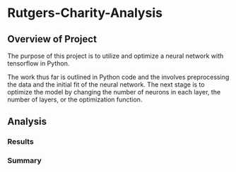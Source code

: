 # Rutgers-Charity-Analysis

## Overview of Project

The purpose of this project is to utilize and optimize a neural network with tensorflow in Python.
 
The work thus far is outlined in Python code and the involves preprocessing the data
and the initial fit of the neural network. The next stage is to optimize the model
by changing the number of neurons in each layer, the number of layers, or the optimization function. 

## Analysis

### Results

### Summary